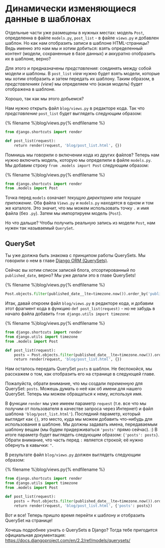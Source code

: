 # Динамически изменяющиеся данные в шаблонах

Отдельные части уже размещены в нужных местах: модель `Post`, определенна в файле `models.py`, `post_list` - в файле `views.py` и добавлен шаблон. Но как нам отобразить записи в шаблоне HTML-страницы? Ведь именно это нам мы и хотим добиться: взять определенный контент (модели, сохраненные в базе данных) и аккуратно отобразить их в шаблоне, верно?

Для этого и предназначены *представления*: соединять между собой модели и шаблоны. В `post_list` *view* нужно будет взять модели, которые мы хотим отобразить и затем передать их шаблону. Таким образом, в *представлениях (view)* мы определяем что (какая модель) будет отображена в шаблоне.

Хорошо, так как мы этого добьемся?

Нам нужно открыть файл `blog/views.py` в редакторе кода. Так что *представление* `post_list` будет выглядеть следующим образом:

{% filename %}blog/views.py{% endfilename %}

```python
from django.shortcuts import render

def post_list(request):
    return render(request, 'blog/post_list.html', {})
```

Помнишь мы говорили о включении кода из других файлов? Теперь нам нужно включить модель, которую мы определили в файле `models.py`. Мы добавим строку `from .models import Post` следующим образом:

{% filename %}blog/views.py{% endfilename %}

```python
from django.shortcuts import render
from .models import Post
```

Точка перед `models` означает *текущую директорию* или *текущее приложение*. Оба файла `Views.py` и `models.py` находятся в одном и том же каталоге. Это значит, что мы можем использовать точку `.` и имя файла (без `.py`). Затем мы импортируем модель (`Post`).

Но что дальше? Чтобы получить реальную запись из модели `Post`, нам нужен так называемый `QuerySet`.

## QuerySet

Ты уже должна быть знакома с принципом работы QuerySets. Мы говорили о нем в главе [Django ORM (QuerySets)](../django_orm/README.md).

Сейчас вы хотим список записей блога, отсортированный по `published_date`, верно? Мы уже делали это в главе QuerySets!

{% filename %}blog/views.py{% endfilename %}

```python
Post.objects.filter(published_date__lte=timezone.now()).order_by('published_date')
```

Итак, давай откроем файл `blog/views.py` в редакторе кода, и добавим этот фрагмент кода в функцию `def post_list(request)` - но не забудь в начало файла добавить `from django.utils import timezone`:

{% filename %}blog/views.py{% endfilename %}

```python
from django.shortcuts import render
from django.utils import timezone
from .models import Post

def post_list(request):
    posts = Post.objects.filter(published_date__lte=timezone.now()).order_by('published_date')
    return render(request, 'blog/post_list.html', {})
```

Нам осталось передать QuerySet `posts` в шаблон. Не беспокойся, мы расскажем о том, как отобразить его на странице в следующей главе.

Пожалуйста, обрати внимание, что мы создали *переменную* для QuerySet: `posts`. Можешь думать о неё как об имени для нашего QuerySet. Теперь мы можем обращаться к нему, используя имя.

В функции `render` мы уже имеем параметр `request` (т.е. все что мы получим от пользователя в качестве запроса через Интернет) и файл шаблона `'blog/post_list.html'`). Последний параметр, который выглядит как `{}`, это место, куда мы можем добавить что-нибудь для использования в шаблоне. Мы должны задавать имена, передаваемым шаблону вещам (мы будем придерживаться `'posts'` прямо сейчас). :) В итоге параметр будет выглядеть следующим образом: `{'posts': posts}`. Обрати внимание, что часть перед `:` является строкой; её нужно обернуть в кавычки: `"`.

В результате файл `blog/views.py` должен выглядеть следующим образом:

{% filename %}blog/views.py{% endfilename %}

```python
from django.shortcuts import render
from django.utils import timezone
from .models import Post

def post_list(request):
    posts = Post.objects.filter(published_date__lte=timezone.now()).order_by('published_date')
    return render(request, 'blog/post_list.html', {'posts': posts})
```

Вот и все! Теперь пришло время перейти к шаблону и отобразить QuerySet на странице!

Хочешь подробнее узнать о QuerySets в Django? Тогда тебе пригодится официальная документация: https://docs.djangoproject.com/en/2.2/ref/models/querysets/